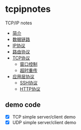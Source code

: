 # tcpipnotes
TCP/IP notes

* [简介](README.md)
* [数据链路](book/protocol/datalink.md)
* [IP协议](book/protocol/ip.md)
* [路由协议](book/protocol/route.md)
* [TCP协议](book/tcp/index.md)
    * [窗口控制](book/tcp/window.md)
    * [超时重传](book/tcp/rt.md)
* [应用层协议](book/app_protocol.md)
    * [SSH协议](book/ssh.md)
    * [HTTP协议](book/http/index.md)

## demo code

- [x] TCP simple server/client demo
- [x] UDP simple server/client demo
